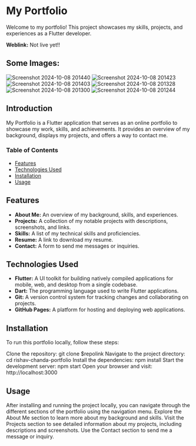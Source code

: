 # My Portfolio

Welcome to my portfolio! This project showcases my skills, projects, and experiences as a Flutter developer.

**Weblink:** Not live yet!!

## Some Images:

![Screenshot 2024-10-08 201440](https://github.com/user-attachments/assets/3cb98a88-33e0-4bd8-8fc9-553aea5b8fa2)
![Screenshot 2024-10-08 201423](https://github.com/user-attachments/assets/b089cdaf-db2b-40be-b70a-4126a77011ab)
![Screenshot 2024-10-08 201403](https://github.com/user-attachments/assets/1e09e42f-4ae3-4e36-a3f3-f59de69d2b8f)
![Screenshot 2024-10-08 201328](https://github.com/user-attachments/assets/6c1803a1-7e3f-442e-aa1c-1f36e1685284)
![Screenshot 2024-10-08 201300](https://github.com/user-attachments/assets/caaf69d7-0095-4543-8627-b64fc8e7cebd)
![Screenshot 2024-10-08 201244](https://github.com/user-attachments/assets/937b3881-9252-4451-b474-7e414d6dec93)

## Introduction

My Portfolio is a Flutter application that serves as an online portfolio to showcase my work, skills, and achievements. It provides an overview of my background, displays my projects, and offers a way to contact me.

### Table of Contents
- [Features](#features)
- [Technologies Used](#technologies-used)
- [Installation](#installation)
- [Usage](#usage)

## Features
- **About Me:** An overview of my background, skills, and experiences.
- **Projects:** A collection of my notable projects with descriptions, screenshots, and links.
- **Skills:** A list of my technical skills and proficiencies.
- **Resume:** A link to download my resume.
- **Contact:** A form to send me messages or inquiries.

## Technologies Used
- **Flutter:** A UI toolkit for building natively compiled applications for mobile, web, and desktop from a single codebase.
- **Dart:** The programming language used to write Flutter applications.
- **Git:** A version control system for tracking changes and collaborating on projects.
- **GitHub Pages:** A platform for hosting and deploying web applications.

## Installation
To run this portfolio locally, follow these steps:

Clone the repository: git clone $repolink
Navigate to the project directory: cd rishav-chanda-portfolio
Install the dependencies: npm install
Start the development server: npm start
Open your browser and visit: http://localhost:3000

## Usage
After installing and running the project locally, you can navigate through the different sections of the portfolio using the navigation menu. Explore the About Me section to learn more about my background and skills. Visit the Projects section to see detailed information about my projects, including descriptions and screenshots. Use the Contact section to send me a message or inquiry.


